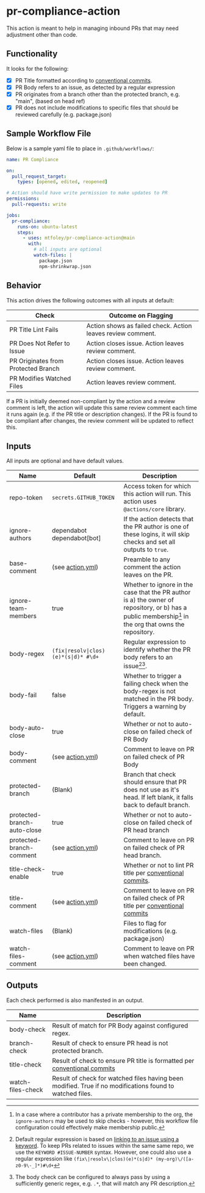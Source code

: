 # pr-compliance-action

This action is meant to help in managing inbound PRs that may need adjustment other than code.

## Functionality

It looks for the following:
- [x] PR Title formatted according to [conventional commits](https://www.conventionalcommits.org/en/v1.0.0/).
- [x] PR Body refers to an issue, as detected by a regular expression
- [x] PR originates from a branch other than the protected branch, e.g. "main", (based on head ref)
- [x] PR does not include modifications to specific files that should be reviewed carefully (e.g. package.json)

## Sample Workflow File

Below is a sample yaml file to place in `.github/workflows/`:

```yml
name: PR Compliance

on:
  pull_request_target:
    types: [opened, edited, reopened]

# Action should have write permission to make updates to PR
permissions:
  pull-requests: write

jobs:
  pr-compliance:
    runs-on: ubuntu-latest
    steps:
      - uses: mtfoley/pr-compliance-action@main
        with:
          # all inputs are optional
          watch-files: |
            package.json
            npm-shrinkwrap.json
```

## Behavior

This action drives the following outcomes with all inputs at default:

Check | Outcome on Flagging
--- | ---
PR Title Lint Fails | Action shows as failed check. Action leaves review comment.
PR Does Not Refer to Issue | Action closes issue. Action leaves review comment.
PR Originates from Protected Branch | Action closes issue. Action leaves review comment.
PR Modifies Watched Files | Action leaves review comment.

If a PR is initially deemed non-compliant by the action and a review comment is left, the action will update this same review comment each time it runs again (e.g. if the PR title or description changes). If the PR is found to be compliant after changes, the review comment will be updated to reflect this.

## Inputs

All inputs are optional and have default values.

Name | Default | Description
--- | --- | ---
repo-token | `secrets.GITHUB_TOKEN` | Access token for which this action will run. This action uses `@actions/core` library.
ignore-authors | dependabot<br/>dependabot[bot] | If the action detects that the PR author is one of these logins, it will skip checks and set all outputs to `true`.
base-comment | (see [action.yml](./action.yml)) | Preamble to any comment the action leaves on the PR.
ignore-team-members | true | Whether to ignore in the case that the PR author is a) the owner of repository, or b) has a public membership[^1] in the org that owns the repository.
body-regex | `(fix\|resolv\|clos)(e)*(s\|d)* #\d+` | Regular expression to identify whether the PR body refers to an issue[^2][^3].
body-fail | false | Whether to trigger a failing check when the body-regex is not matched in the PR body. Triggers a warning by default.
body-auto-close | true | Whether or not to auto-close on failed check of PR Body
body-comment | (see [action.yml](./action.yml)) | Comment to leave on PR on failed check of PR Body
protected-branch | (Blank) | Branch that check should ensure that PR does not use as it's head. If left blank, it falls back to default branch.
protected-branch-auto-close | true | Whether or not to auto-close on failed check of PR head branch
protected-branch-comment | (see [action.yml](./action.yml)) | Comment to leave on PR on failed check of PR head branch.
title-check-enable | true | Whether or not to lint PR title per [conventional commits](https://www.conventionalcommits.org/en/v1.0.0/).
title-comment | (see [action.yml](./action.yml)) | Comment to leave on PR on failed check of PR title per [conventional commits](https://www.conventionalcommits.org/en/v1.0.0/)
watch-files | (Blank) | Files to flag for modifications (e.g. package.json)
watch-files-comment | (see [action.yml](./action.yml)) | Comment to leave on PR when watched files have been changed.

[^1]: In a case where a contributor has a private membership to the org, the `ignore-authors` may be used to skip checks - however, this workflow file configuration could effectively make membership public.
[^2]: Default regular expression is based on [linking to an issue using a keyword](https://docs.github.com/en/issues/tracking-your-work-with-issues/linking-a-pull-request-to-an-issue#linking-a-pull-request-to-an-issue-using-a-keyword). To keep PRs related to issues within the same same repo, we use the `KEYWORD #ISSUE-NUMBER` syntax. However, one could also use a regular expression like `(fix\|resolv\|clos)(e)*(s|d)* (my-org)\/([a-z0-9\-_]*)#\d+`
[^3]: The body check can be configured to always pass by using a sufficiently generic regex, e.g. `.*`, that will  match any PR description.

## Outputs

Each check performed is also manifested in an output.

Name | Description
--- | ---
body-check | Result of match for PR Body against configured regex.
branch-check | Result of check to ensure PR head is not protected branch.
title-check | Result of check to ensure PR title is formatted per [conventional commits](https://www.conventionalcommits.org/en/v1.0.0/)
watch-files-check | Result of check for watched files having been modified. True if no modifications found to watched files.
